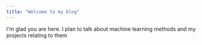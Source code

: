 ```yaml
---
title: "Welcome to my blog"
---
```


I'm glad you are here. I plan to talk about machine learning methods and my projects relating to them 
